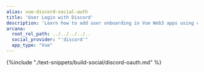 ```yaml
---
alias: vue-discord-social-auth
title: 'User Login with Discord'
description: 'Learn how to add user onboarding in Vue Web3 apps using custom login UI and Discord as the social login provider.'
arcana:
  root_rel_path: ../../../../..
  social_provider: "'discord'"
  app_type: "Vue"
---
```


{%include "./text-snippets/build-social/discord-oauth.md" %}